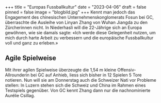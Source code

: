 +++
title = "Europas Fussballkultur"
date = "2023-04-06"
draft = false
pinned = false
image = "blogbild.jpg"
+++
Kennt man jedoch das Engagement des chinesischen Unternehmenskonglomerats Fosun bei GC, überraschte die Ausleihe von Linyan Zhang von Wuhan Jiangda zu den Zürcherinnen nicht. In Niederhasli will die 22-Jährige sich an Europa gewöhnen, wie sie damals sagte: «Ich werde diese Gelegenheit nutzen, um mich durch harte Arbeit zu verbessern und die europäische Fussballkultur voll und ganz zu erleben.»

## Agile Spielweise

Mit ihrer agilen Spielweise überzeugte die 1,54 m kleine Offensiv-Allrounderin bei GC auf Anhieb, liess sich bisher in 12 Spielen 5 Tore notieren. Nun will sie am Donnerstag auch die Schweizer Nati vor Probleme stellen: In Luzern stehen sich die Schweiz und China im Rahmen eines Testspiels gegenüber. Von GC kennt Zhang dann nur die nachnominierte Aurélie Csillag.